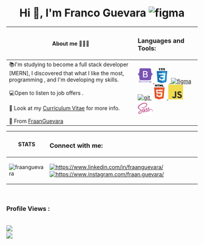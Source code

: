 <h1 align="center">Hi 👋, I'm Franco Guevara <img src="https://roc21cdn-roc21.netdna-ssl.com/blog/wp-content/uploads/2020/01/iconos-animados-3.gif" alt="figma" width="40" height="40"/> </h1>

About me 🙋🏻‍♂️ | <h3 align="left">Languages and Tools:</h3>
-- | -------------
📚I'm studying to become a full stack developer [MERN], I discovered that what I like the most, programming , and I'm developing my skills.<br><br> 💻Open to listen to job offers . <br><br>📝 Look at my [Curriculum Vitae](https://drive.google.com/file/d/17ujoK2ON_o92_oyyAR6yIcAK7d0zpemo/view?usp=sharing) for more info. <br> <br>💫 From [FraanGuevara](https://github.com/FraanGuevara) | <p align="left"> <a href="https://getbootstrap.com" target="_blank" rel="noreferrer"> <img src="https://raw.githubusercontent.com/devicons/devicon/master/icons/bootstrap/bootstrap-plain-wordmark.svg" alt="bootstrap" width="40" height="40"/> </a> <a href="https://www.w3schools.com/css/" target="_blank" rel="noreferrer"> <img src="https://raw.githubusercontent.com/devicons/devicon/master/icons/css3/css3-original-wordmark.svg" alt="css3" width="40" height="40"/> </a> <a href="https://www.figma.com/" target="_blank" rel="noreferrer"> <img src="https://www.vectorlogo.zone/logos/figma/figma-icon.svg" alt="figma" width="40" height="40"/> </a> <a href="https://git-scm.com/" target="_blank" rel="noreferrer"> <img src="https://www.vectorlogo.zone/logos/git-scm/git-scm-icon.svg" alt="git" width="40" height="40"/> </a> <a href="https://www.w3.org/html/" target="_blank" rel="noreferrer"> <img src="https://raw.githubusercontent.com/devicons/devicon/master/icons/html5/html5-original-wordmark.svg" alt="html5" width="40" height="40"/> </a> <a href="https://developer.mozilla.org/en-US/docs/Web/JavaScript" target="_blank" rel="noreferrer"> <img src="https://raw.githubusercontent.com/devicons/devicon/master/icons/javascript/javascript-original.svg" alt="javascript" width="40" height="40"/> </a> <a href="https://sass-lang.com" target="_blank" rel="noreferrer"> <img src="https://raw.githubusercontent.com/devicons/devicon/master/icons/sass/sass-original.svg" alt="sass" width="40" height="40"/> </a> </p>


STATS | <h3 align="left">Connect with me:</h3>
-- | -------------
<img align="center" src="https://github-readme-stats.vercel.app/api?username=fraanguevara&theme=highcontrast&show_icons=true&locale=en" alt="fraanguevara" /> | <p align="left"><a href="https://www.linkedin.com/in/fraanguevara/" target="blank"><img align="center" src="https://img.icons8.com/color/2x/linkedin-2--v2.gif" alt="https://www.linkedin.com/in/fraanguevara/" height="40" width="40" /></a><a href="https://www.instagram.com/fraan.guevara/" target="blank"><img align="center" src="https://img.icons8.com/color/2x/instagram-new--v2.gif" alt="https://www.instagram.com/fraan.guevara/" height="40" width="40" /></a>
</p>


<br><h3>Profile Views : </h3><br>
  <img src="https://profile-counter.glitch.me/FraanGuevara/count.svg" />
  <br>
<img src="https://media.giphy.com/media/jpVnC65DmYeyRL4LHS/giphy.gif" width="20%">
